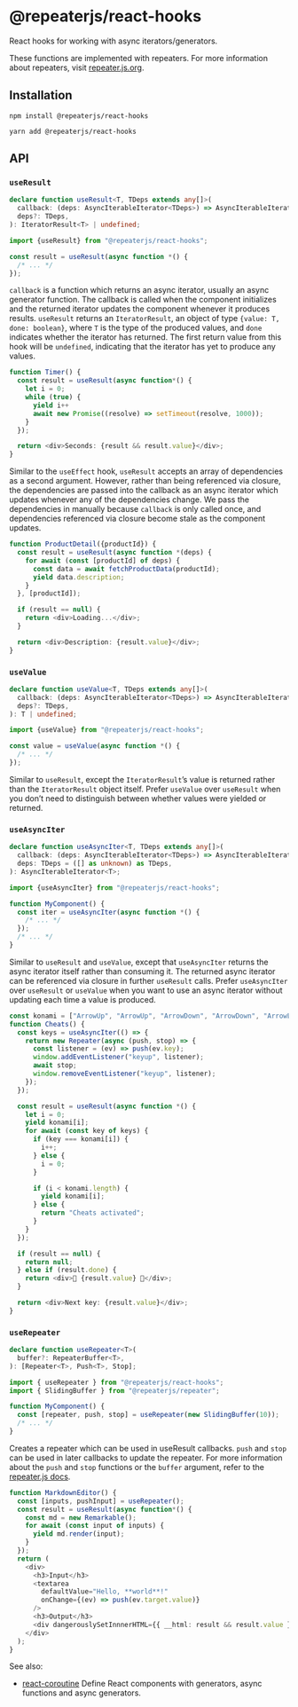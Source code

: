 # @repeaterjs/react-hooks
React hooks for working with async iterators/generators.

These functions are implemented with repeaters. For more information about repeaters, visit [repeater.js.org](https://repeater.js.org).

## Installation
```
npm install @repeaterjs/react-hooks
```

```
yarn add @repeaterjs/react-hooks
```

## API
### `useResult`
```ts
declare function useResult<T, TDeps extends any[]>(
  callback: (deps: AsyncIterableIterator<TDeps>) => AsyncIterableIterator<T>,
  deps?: TDeps,
): IteratorResult<T> | undefined;

import {useResult} from "@repeaterjs/react-hooks";

const result = useResult(async function *() {
  /* ... */
});
```

`callback` is a function which returns an async iterator, usually an async generator function. The callback is called when the component initializes and the returned iterator updates the component whenever it produces results. `useResult` returns an `IteratorResult`, an object of type `{value: T, done: boolean}`, where `T` is the type of the produced values, and `done` indicates whether the iterator has returned. The first return value from this hook will be `undefined`, indicating that the iterator has yet to produce any values.

```ts
function Timer() {
  const result = useResult(async function*() {
    let i = 0;
    while (true) {
      yield i++
      await new Promise((resolve) => setTimeout(resolve, 1000));
    }
  });

  return <div>Seconds: {result && result.value}</div>;
}
```

Similar to the `useEffect` hook, `useResult` accepts an array of dependencies as a second argument. However, rather than being referenced via closure, the dependencies are passed into the callback as an async iterator which updates whenever any of the dependencies change. We pass the dependencies in manually because `callback` is only called once, and dependencies referenced via closure become stale as the component updates.

```ts
function ProductDetail({productId}) {
  const result = useResult(async function *(deps) {
    for await (const [productId] of deps) {
      const data = await fetchProductData(productId);
      yield data.description;
    }
  }, [productId]);

  if (result == null) {
    return <div>Loading...</div>;
  }

  return <div>Description: {result.value}</div>;
}
```

### `useValue`
```ts
declare function useValue<T, TDeps extends any[]>(
  callback: (deps: AsyncIterableIterator<TDeps>) => AsyncIterableIterator<T>,
  deps?: TDeps,
): T | undefined;

import {useValue} from "@repeaterjs/react-hooks";

const value = useValue(async function *() {
  /* ... */
});
```

Similar to `useResult`, except the `IteratorResult`’s value is returned rather than the `IteratorResult` object itself. Prefer `useValue` over `useResult` when you don’t need to distinguish between whether values were yielded or returned.

### `useAsyncIter`
```ts
declare function useAsyncIter<T, TDeps extends any[]>(
  callback: (deps: AsyncIterableIterator<TDeps>) => AsyncIterableIterator<T>,
  deps: TDeps = ([] as unknown) as TDeps,
): AsyncIterableIterator<T>;

import {useAsyncIter} from "@repeaterjs/react-hooks";

function MyComponent() {
  const iter = useAsyncIter(async function *() {
    /* ... */
  });
  /* ... */
}
```

Similar to `useResult` and `useValue`, except that `useAsyncIter` returns the async iterator itself rather than consuming it. The returned async iterator can be referenced via closure in further `useResult` calls. Prefer `useAsyncIter` over `useResult` or `useValue` when you want to use an async iterator without updating each time a value is produced.

```ts
const konami = ["ArrowUp", "ArrowUp", "ArrowDown", "ArrowDown", "ArrowLeft", "ArrowRight", "ArrowLeft", "ArrowRight", "b", "a"];
function Cheats() {
  const keys = useAsyncIter(() => {
    return new Repeater(async (push, stop) => {
      const listener = (ev) => push(ev.key);
      window.addEventListener("keyup", listener);
      await stop;
      window.removeEventListener("keyup", listener);
    });
  });

  const result = useResult(async function *() {
    let i = 0;
    yield konami[i];
    for await (const key of keys) {
      if (key === konami[i]) {
        i++;
      } else {
        i = 0;
      }

      if (i < konami.length) {
        yield konami[i];
      } else {
        return "Cheats activated";
      }
    }
  });

  if (result == null) {
    return null;
  } else if (result.done) {
    return <div>🎉 {result.value} 🎉</div>;
  }

  return <div>Next key: {result.value}</div>;
}
```

### `useRepeater`
```ts
declare function useRepeater<T>(
  buffer?: RepeaterBuffer<T>,
): [Repeater<T>, Push<T>, Stop];

import { useRepeater } from "@repeaterjs/react-hooks";
import { SlidingBuffer } from "@repeaterjs/repeater";

function MyComponent() {
  const [repeater, push, stop] = useRepeater(new SlidingBuffer(10));
  /* ... */
}
```

Creates a repeater which can be used in useResult callbacks. `push` and `stop`
can be used in later callbacks to update the repeater. For more information about
the `push` and `stop` functions or the `buffer` argument, refer to the
[repeater.js docs](https://repeater.js.org/docs/overview).

```ts
function MarkdownEditor() {
  const [inputs, pushInput] = useRepeater();
  const result = useResult(async function*() {
    const md = new Remarkable();
    for await (const input of inputs) {
      yield md.render(input);
    }
  });
  return (
    <div>
      <h3>Input</h3>
      <textarea
        defaultValue="Hello, **world**!"
        onChange={(ev) => push(ev.target.value)}
      />
      <h3>Output</h3>
      <div dangerouslySetInnnerHTML={{ __html: result && result.value }} />
    </div>
  );
}
```

See also:
- [react-coroutine](https://github.com/alexeyraspopov/react-coroutine) Define React components with generators, async functions and async generators.
